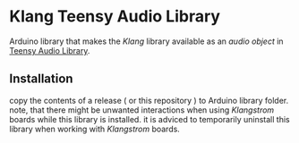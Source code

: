 # Klang Teensy Audio Library

Arduino library that makes the *Klang* library available as an *audio object* in [Teensy Audio Library](https://www.pjrc.com/teensy/td_libs_Audio.html).

## Installation

copy the contents of a release ( or this repository ) to Arduino library folder. note, that there might be unwanted interactions when using *Klangstrom* boards while this library is installed. it is adviced to temporarily uninstall this library when working with *Klangstrom* boards.
